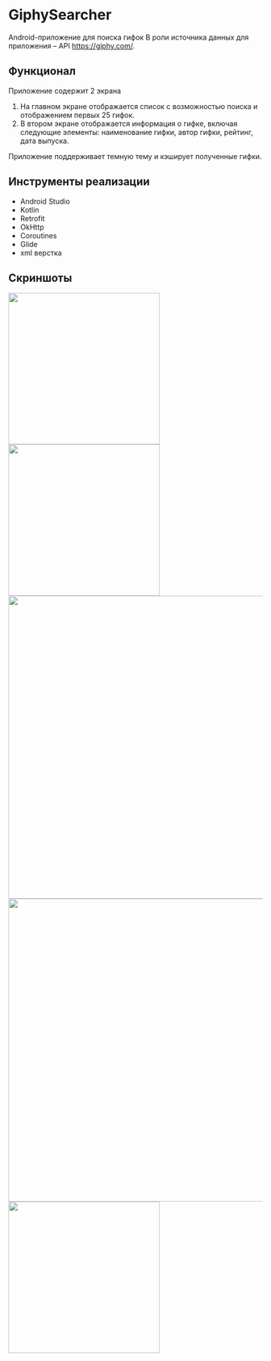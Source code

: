 # GiphySearcher

Android-приложение для поиска гифок
В роли источника данных для приложения – API https://giphy.com/.


## Функционал
Приложение содержит 2 экрана
1. На главном экране  отображается список с возможностью поиска и отображением первых 25 гифок.
2. В втором экране отображается информация о гифке, включая следующие элементы:
   наименование гифки,
   автор гифки,
   рейтинг,
   дата выпуска.

Приложение поддерживает темную тему и кэширует полученные гифки.

## Инструменты реализации

- Android Studio
- Kotlin
- Retrofit
- OkHttp
- Coroutines
- Glide
- xml верстка

## Скриншоты
<img width="300" src="https://user-images.githubusercontent.com/57439449/222973338-e93fec73-ff04-4512-abd9-668774f81b2f.png"/>
<img width="300" src="https://user-images.githubusercontent.com/57439449/222973388-2135a04d-7e36-48bf-87c4-7e1894bbaf47.png"/>
<img width="600" src="https://user-images.githubusercontent.com/57439449/222973499-3f9c3847-eb09-44fc-953c-c129dff5a3e2.png"/>
<img width="600" src="https://user-images.githubusercontent.com/57439449/222973591-0d653a2d-e768-41d0-8033-d25ff57bc2ad.png"/>
<img width="300" src="https://user-images.githubusercontent.com/57439449/222973645-453387db-e00e-433f-ac85-56380f1012e4.png"/>
